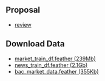 ## Proposal

 - [review](https://review.udacity.com/#!/reviews/1497329)

## Download Data

 - [market_train_df.feather (239Mb)](https://www.kaggleusercontent.com/kf/6502255/eyJhbGciOiJkaXIiLCJlbmMiOiJBMTI4Q0JDLUhTMjU2In0..C4hZquo5Hb3gMmvKfFCEhw.vpjNjXocDi8GjMQfIxO0mh4pvWGfBa7YfqdAx-WqdEkvMTlRsJ8pvVaTtCR_Nfl0Qwc7vtIMAcpztFrzYoUAd8OMdkec8-zaC6gkYwP1hx_nftlyPCkvVcDCBFSkqQ_AeGbYa6rT0JZGRC9FNZSywsNbHb5GSWW8cEJq6-nZlZA.XW7w9wAshKOuw8yrVT1Rnw/market_train_df.feather)
 - [news_train_df.feather (2.1Gb)](https://www.kaggleusercontent.com/kf/6502255/eyJhbGciOiJkaXIiLCJlbmMiOiJBMTI4Q0JDLUhTMjU2In0..zc7s6F5pJ1RYL155NaKbQA.aN1hfhyJkgZp8Rov7Chlxwr7_e6c-3zy48cRFj8-Otd-Q1vlJZzeruIFy_cu1nGhb3620SDQZflpI-_ef3Vv0iaYGtCQrTVyygRZIYQ1hlaKcG1KEgFiGnpxauq9Tkx2Glx6J1ABamzgoC2cvgNsdKKHoy7oe4AQpFlEECobuLU.OQlg4SKkskbiPI0pbTHDUg/news_train_df.feather)
 - [bac_market_data.feather (355Kb)](https://www.kaggleusercontent.com/kf/6502917/eyJhbGciOiJkaXIiLCJlbmMiOiJBMTI4Q0JDLUhTMjU2In0..rk9nnrWpg2edBKnQ8G5AjA.E4crRO9QeGNtfGHRcv_RUQnoktxWggdwkE2aBmhg0_SHtyqeM7mKvq6YqmX4L6mltzv-XCPJMklO-Dvj_rmgLuWF7oJJC1wz0ocJKtf5OBFd9dHe7LTRHOpDNmVO2mBJEsJiKOY50DFYIN3M1LXCrQ.o92VfyLCky3YP5jwzT5qHA/bac_market_data.feather)
